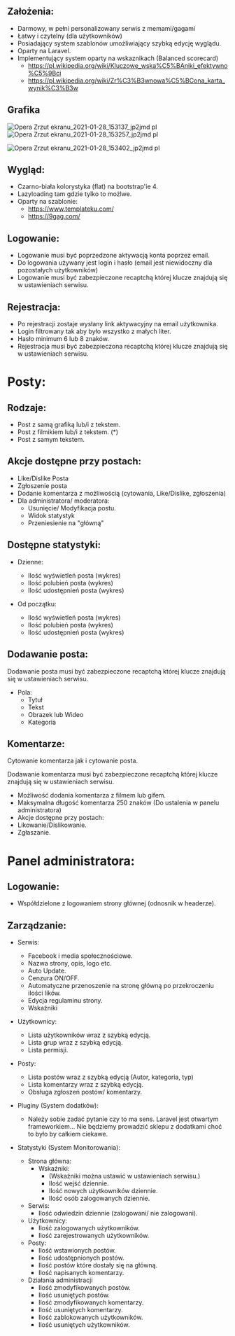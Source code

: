 ## Założenia: 

- Darmowy, w pełni personalizowany serwis z memami/gagami
- Łatwy i czytelny (dla użytkowników) 
- Posiadający system szablonów umożliwiający szybką edycję wyglądu. 
- Oparty na Laravel. 
- Implementujący system oparty na wskaznikach (Balanced scorecard) 
  - https://pl.wikipedia.org/wiki/Kluczowe_wska%C5%BAniki_efektywno%C5%9Bci 
  - https://pl.wikipedia.org/wiki/Zr%C3%B3wnowa%C5%BCona_karta_wynik%C3%B3w 

## Grafika
![Opera Zrzut ekranu_2021-01-28_153137_jp2jmd pl](https://user-images.githubusercontent.com/6086510/106153096-76b0bd80-617e-11eb-9eed-8d4882a02a4c.png)
![Opera Zrzut ekranu_2021-01-28_153257_jp2jmd pl](https://user-images.githubusercontent.com/6086510/106153273-a790f280-617e-11eb-8bf0-8046681d73cc.png)

![Opera Zrzut ekranu_2021-01-28_153402_jp2jmd pl](https://user-images.githubusercontent.com/6086510/106153113-7ca69e80-617e-11eb-8dde-93d7d2226e36.png)


## Wygląd: 

- Czarno-biała kolorystyka (flat) na bootstrap'ie 4. 
- Lazyloading tam gdzie tylko to możlwe. 
- Oparty na szablonie:  
  - https://www.templateku.com/ 
  - https://9gag.com/ 



## Logowanie: 

- Logowanie musi być poprzedzone aktywacją konta poprzez email. 
- Do logowania używany jest login i hasło (email jest niewidoczny dla pozostałych użytkowników) 
- Logowanie musi być zabezpieczone recaptchą której klucze znajdują się w ustawieniach serwisu. 

## Rejestracja: 

- Po rejestracji zostaje wysłany link aktywacyjny na email użytkownika. 
- Login filtrowany tak aby było wszystko z małych liter.  
- Hasło minimum 6 lub 8 znaków. 
- Rejestracja musi być zabezpieczona recaptchą której klucze znajdują się w ustawieniach serwisu. 

 
# Posty: 

## Rodzaje: 

- Post z samą grafiką lub/i z tekstem. 
- Post z filmikiem lub/i z tekstem. (*) 
- Post z samym tekstem. 

## Akcje dostępne przy postach: 

- Like/Dislike Posta 
- Zgłoszenie posta 
- Dodanie komentarza z możliwością (cytowania, Like/Dislike, zgłoszenia) 
- Dla administratora/ moderatora: 
  - Usunięcie/ Modyfikacja postu. 
  - Widok statystyk 
  - Przeniesienie na "główną" 


## Dostępne statystyki: 

- Dzienne: 
  - Ilość wyświetleń posta (wykres) 
  - Ilość polubień posta (wykres) 
  - Ilość udostępnień posta (wykres) 

- Od początku: 
  - Ilość wyświetleń posta (wykres) 
  - Ilość polubień posta (wykres) 
  - Ilość udostępnień posta (wykres) 

 

## Dodawanie posta: 
Dodawanie posta musi być zabezpieczone recaptchą której klucze znajdują się w ustawieniach serwisu. 

- Pola: 
  - Tytuł 
  - Tekst 
  - Obrazek lub Wideo 
  - Kategoria 
  
## Komentarze: 
<p>Cytowanie komentarza jak i cytowanie posta. </p>
<p>Dodawanie komentarza musi być zabezpieczone recaptchą której klucze znajdują się w ustawieniach serwisu. </p>

  - Możliwość dodania komentarza z filmem lub gifem. 
  - Maksymalna długość komentarza 250 znaków (Do ustalenia w panelu administratora) 
  - Akcje dostępne przy postach: 
  - Likowanie/Dislikowanie. 
  - Zgłaszanie. 



# Panel administratora: 


## Logowanie: 

- Współdzielone z logowaniem strony głównej (odnosnik w headerze). 

## Zarządzanie: 

- Serwis: 
  - Facebook i media społecznościowe. 
  - Nazwa strony, opis, logo etc. 
  - Auto Update.  
  - Cenzura ON/OFF. 
  - Automatyczne przenoszenie na stronę główną po przekroczeniu ilości lików. 
  - Edycja regulaminu strony. 
  - Wskaźniki 

- Użytkownicy: 
  - Lista użytkowników wraz z szybką edycją. 
  - Lista grup wraz z szybką edycją. 
  - Lista permisji.  
- Posty: 
  - Lista postów wraz z szybką edycją (Autor, kategoria, typ)  
  - Lista komentarzy wraz z szybką edycją. 
  - Obsługa zgłoszeń postów/ komentarzy. 
- Pluginy (System dodatków): 
  - Należy sobie zadać pytanie czy to ma sens. Laravel jest otwartym frameworkiem... Nie będziemy prowadzić sklepu z dodatkami choć to było by całkiem ciekawe. 
- Statystyki (System Monitorowania): 
  - Strona główna: 
    - Wskaźniki: 
        - (Wskaźniki można ustawić w ustawieniach serwisu.) 
        - Ilość wejść dziennie. 
        - Ilość nowych użytkowników dziennie. 
        - Ilość osób zalogowanych dziennie. 
  - Serwis: 
    - Ilość odwiedzin dziennie (zalogowani/ nie zalogowani). 
  - Użytkownicy: 
    - Ilość zalogowanych użytkowników. 
    - Ilość zarejestrowanych użytkowników. 
  - Posty: 
    - Ilość wstawionych postów. 
    - Ilość udostępnionych postów. 
    - Ilość postów które dostały się na główną. 
    - Ilość napisanych komentarzy. 
  - Działania administracji 
    - Ilość zmodyfikowanych postów. 
    - Ilość usuniętych postów. 
    - Ilość zmodyfikowanych komentarzy. 
    - Ilość usuniętych komentarzy. 
    - Ilość zablokowanych użytkowników. 
    - Ilość usuniętych użytkowników. 

  

 

 

 

 

 

 

 

 

 

